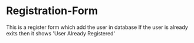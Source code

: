 # Registration-Form
This is a register form which add the user in database 
If the user is already exits then it shows 'User Already Registered'
